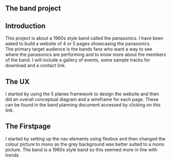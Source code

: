 The band project
----------------

Introduction
------------
This project is about a 1960s style band called the panasonics.
I have been asked to build a website of 4 or 5 pages showcasing the panasonics.  
The primary target audience is the bands fans who want a way to see where the panasonics are performing and to know more about the members of the band.
I will include a gallery of events, some sample tracks for download and a contact link.

The UX 
-------
I started by using the 5 planes framework to design the website and then did an overall conceptual diagram
and a wireframe for each page.  These can be found in the band planning document accessed by clicking on this link.  

The Firstpage
-------------

I started by setting up the nav elements using flexbox and then changed the colour picture to mono as 
the grey background was better suited to a mono picture.  The band is a 1960s style band so this seemed
more in line with trends
